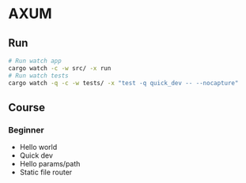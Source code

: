 # AXUM

## Run

```zsh
# Run watch app
cargo watch -c -w src/ -x run
# Run watch tests
cargo watch -q -c -w tests/ -x "test -q quick_dev -- --nocapture"
```

## Course

### Beginner

- Hello world
- Quick dev
- Hello params/path
- Static file router
